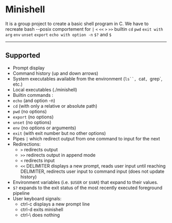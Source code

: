 # Minishell

It is a group project to create a basic shell program in C. 
We have to recreate bash --posix comportement for `|` `<` `<<` `>` `>>` builtin `cd`  `pwd` `exit with arg` `env` `unset` `export` `echo with option -n` `$?` and `$`

------

## Supported

- Prompt display
- Command history (up and down arrows)
- System executables available from the environment (`ls``, `cat`, `grep`, etc.)
- Local executables (./minishell)
- Builtin commands :
- `echo` (and option -n)
- `cd` (with only a relative or absolute path)
- `pwd` (no options)
- `export` (no options)
- `unset` (no options)
- `env` (no options or arguments)
- `exit` (with exit number but no other options)
- Pipes `|` which redirect output from one command to input for the next
- Redirections:
  - `>` redirects output
  - `>>` redirects output in append mode
  - `<` redirects input
  - `<<` DELIMITER displays a new prompt, reads user input until reaching DELIMITER, redirects user input to command input (does not update history)
- Environment variables (i.e. `$USER` or `$VAR`) that expand to their values.
- `$?` expands to the exit status of the most recently executed foreground pipeline
- User keyboard signals:
  - ctrl-c displays a new prompt line
  - ctrl-d exits minishell
  - ctrl-\ does nothing

